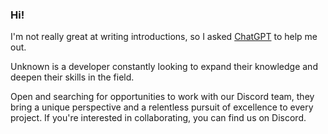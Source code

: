 ### Hi!

I'm not really great at writing introductions, so I asked [ChatGPT](https://openai.com/blog/chatgpt/) to help me out.

Unknown is a developer constantly looking to expand their knowledge and deepen their skills in the field. 

Open and searching for opportunities to work with our Discord team, they bring a unique perspective and a relentless pursuit of excellence to every project. If you're interested in collaborating, you can find us on Discord.



